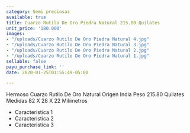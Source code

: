 ```yaml
---
category: Semi preciosas
available: true
title: Cuarzo Rutilo De Oro Piedra Natural 215.80 Quilates
unit_price: '180.000'
images:
- "/uploads/Cuarzo Rutilo De Oro Piedra Natural 4.jpg"
- "/uploads/Cuarzo Rutilo De Oro Piedra Natural 3.jpg"
- "/uploads/Cuarzo Rutilo De Oro Piedra Natural 2.jpg"
- "/uploads/Cuarzo Rutilo De Oro Piedra Natural 1.jpg"
sellable: false
payu_purchase_link: ''
date: 2020-01-25T01:55:49-05:00

---
```

Hermoso Cuarzo Rutilo De Oro Natural Origen India Peso 215.80 Quilates Medidas 82 X 28 X 22 Milímetros

- Caracteristica 1
- Caracteristica 2
- Caracteristica 3